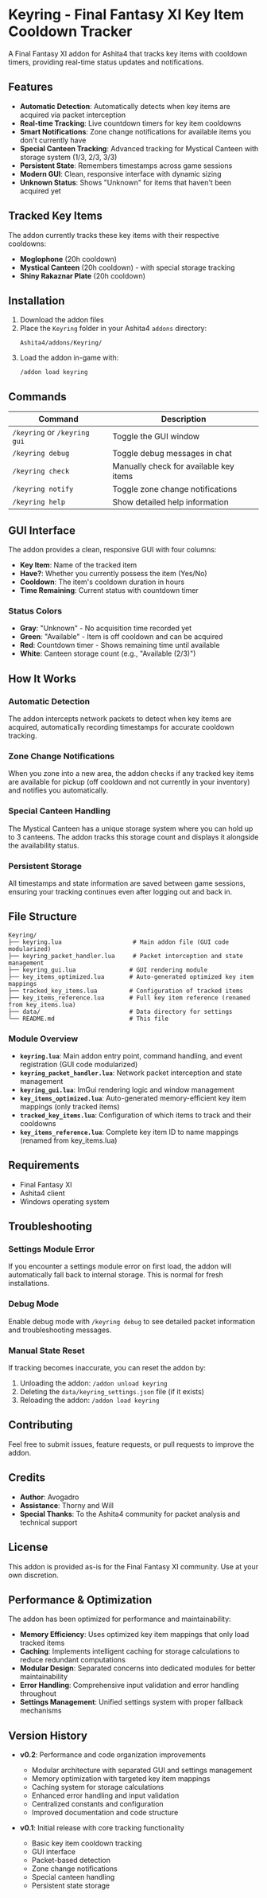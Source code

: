 # Keyring - Final Fantasy XI Key Item Cooldown Tracker

A Final Fantasy XI addon for Ashita4 that tracks key items with cooldown timers, providing real-time status updates and notifications.

## Features

- **Automatic Detection**: Automatically detects when key items are acquired via packet interception
- **Real-time Tracking**: Live countdown timers for key item cooldowns
- **Smart Notifications**: Zone change notifications for available items you don't currently have
- **Special Canteen Tracking**: Advanced tracking for Mystical Canteen with storage system (1/3, 2/3, 3/3)
- **Persistent State**: Remembers timestamps across game sessions
- **Modern GUI**: Clean, responsive interface with dynamic sizing
- **Unknown Status**: Shows "Unknown" for items that haven't been acquired yet

## Tracked Key Items

The addon currently tracks these key items with their respective cooldowns:

- **Moglophone** (20h cooldown)
- **Mystical Canteen** (20h cooldown) - with special storage tracking
- **Shiny Rakaznar Plate** (20h cooldown)

## Installation

1. Download the addon files
2. Place the `Keyring` folder in your Ashita4 `addons` directory:
   ```
   Ashita4/addons/Keyring/
   ```
3. Load the addon in-game with:
   ```
   /addon load keyring
   ```

## Commands

| Command | Description |
|---------|-------------|
| `/keyring` or `/keyring gui` | Toggle the GUI window |
| `/keyring debug` | Toggle debug messages in chat |
| `/keyring check` | Manually check for available key items |
| `/keyring notify` | Toggle zone change notifications |
| `/keyring help` | Show detailed help information |

## GUI Interface

The addon provides a clean, responsive GUI with four columns:

- **Key Item**: Name of the tracked item
- **Have?**: Whether you currently possess the item (Yes/No)
- **Cooldown**: The item's cooldown duration in hours
- **Time Remaining**: Current status with countdown timer

### Status Colors

- **Gray**: "Unknown" - No acquisition time recorded yet
- **Green**: "Available" - Item is off cooldown and can be acquired
- **Red**: Countdown timer - Shows remaining time until available
- **White**: Canteen storage count (e.g., "Available (2/3)")

## How It Works

### Automatic Detection
The addon intercepts network packets to detect when key items are acquired, automatically recording timestamps for accurate cooldown tracking.

### Zone Change Notifications
When you zone into a new area, the addon checks if any tracked key items are available for pickup (off cooldown and not currently in your inventory) and notifies you automatically.

### Special Canteen Handling
The Mystical Canteen has a unique storage system where you can hold up to 3 canteens. The addon tracks this storage count and displays it alongside the availability status.

### Persistent Storage
All timestamps and state information are saved between game sessions, ensuring your tracking continues even after logging out and back in.

## File Structure

```
Keyring/
├── keyring.lua                    # Main addon file (GUI code modularized)
├── keyring_packet_handler.lua     # Packet interception and state management
├── keyring_gui.lua               # GUI rendering module
├── key_items_optimized.lua       # Auto-generated optimized key item mappings
├── tracked_key_items.lua         # Configuration of tracked items
├── key_items_reference.lua       # Full key item reference (renamed from key_items.lua)
├── data/                         # Data directory for settings
└── README.md                     # This file
```

### Module Overview

- **`keyring.lua`**: Main addon entry point, command handling, and event registration (GUI code modularized)
- **`keyring_packet_handler.lua`**: Network packet interception and state management
- **`keyring_gui.lua`**: ImGui rendering logic and window management
- **`key_items_optimized.lua`**: Auto-generated memory-efficient key item mappings (only tracked items)
- **`tracked_key_items.lua`**: Configuration of which items to track and their cooldowns
- **`key_items_reference.lua`**: Complete key item ID to name mappings (renamed from key_items.lua)

## Requirements

- Final Fantasy XI
- Ashita4 client
- Windows operating system

## Troubleshooting

### Settings Module Error
If you encounter a settings module error on first load, the addon will automatically fall back to internal storage. This is normal for fresh installations.

### Debug Mode
Enable debug mode with `/keyring debug` to see detailed packet information and troubleshooting messages.

### Manual State Reset
If tracking becomes inaccurate, you can reset the addon by:
1. Unloading the addon: `/addon unload keyring`
2. Deleting the `data/keyring_settings.json` file (if it exists)
3. Reloading the addon: `/addon load keyring`

## Contributing

Feel free to submit issues, feature requests, or pull requests to improve the addon.

## Credits

- **Author**: Avogadro
- **Assistance**: Thorny and Will
- **Special Thanks**: To the Ashita4 community for packet analysis and technical support

## License

This addon is provided as-is for the Final Fantasy XI community. Use at your own discretion.

## Performance & Optimization

The addon has been optimized for performance and maintainability:

- **Memory Efficiency**: Uses optimized key item mappings that only load tracked items
- **Caching**: Implements intelligent caching for storage calculations to reduce redundant computations
- **Modular Design**: Separated concerns into dedicated modules for better maintainability
- **Error Handling**: Comprehensive input validation and error handling throughout
- **Settings Management**: Unified settings system with proper fallback mechanisms

## Version History

- **v0.2**: Performance and code organization improvements
  - Modular architecture with separated GUI and settings management
  - Memory optimization with targeted key item mappings
  - Caching system for storage calculations
  - Enhanced error handling and input validation
  - Centralized constants and configuration
  - Improved documentation and code structure

- **v0.1**: Initial release with core tracking functionality
  - Basic key item cooldown tracking
  - GUI interface
  - Packet-based detection
  - Zone change notifications
  - Special canteen handling
  - Persistent state storage 